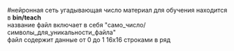 #нейронная сеть угадывающая число
материал для обучения находится в **bin/teach**</br>
название файл включает в себя "само_число/символы_для_уникальности_файла"</br>
файл содержит данные от 0 до 1 16x16 строками в ряд
